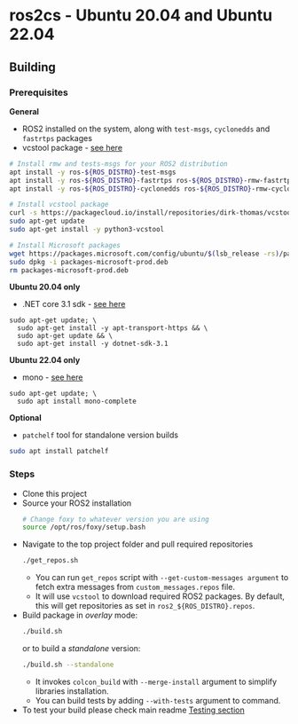 # ros2cs - Ubuntu 20.04 and Ubuntu 22.04

## Building

### Prerequisites

**General**

- ROS2 installed on the system, along with `test-msgs`, `cyclonedds` and `fastrtps` packages
- vcstool package - [see here](https://github.com/dirk-thomas/vcstool)


```bash
# Install rmw and tests-msgs for your ROS2 distribution
apt install -y ros-${ROS_DISTRO}-test-msgs
apt install -y ros-${ROS_DISTRO}-fastrtps ros-${ROS_DISTRO}-rmw-fastrtps-cpp
apt install -y ros-${ROS_DISTRO}-cyclonedds ros-${ROS_DISTRO}-rmw-cyclonedds-cpp

# Install vcstool package
curl -s https://packagecloud.io/install/repositories/dirk-thomas/vcstool/script.deb.sh | sudo bash
sudo apt-get update
sudo apt-get install -y python3-vcstool

# Install Microsoft packages
wget https://packages.microsoft.com/config/ubuntu/$(lsb_release -rs)/packages-microsoft-prod.deb -O packages-microsoft-prod.deb
sudo dpkg -i packages-microsoft-prod.deb
rm packages-microsoft-prod.deb
```

**Ubuntu 20.04 only**

- .NET core 3.1 sdk - [see here](https://www.microsoft.com/net/learn/get-started)

```
sudo apt-get update; \
  sudo apt-get install -y apt-transport-https && \
  sudo apt-get update && \
  sudo apt-get install -y dotnet-sdk-3.1
```

**Ubuntu 22.04 only**

- mono - [see here](https://www.mono-project.com/)

```
sudo apt-get update; \
  sudo apt install mono-complete
```

**Optional**

- `patchelf` tool for standalone version builds

```bash
sudo apt install patchelf
```

### Steps

- Clone this project
- Source your ROS2 installation
  ```bash
  # Change foxy to whatever version you are using
  source /opt/ros/foxy/setup.bash
  ```
- Navigate to the top project folder and pull required repositories
  ```bash
  ./get_repos.sh
  ```
  - You can run `get_repos` script with `--get-custom-messages argument` to fetch extra messages from `custom_messages.repos` file.
  - It will use `vcstool` to download required ROS2 packages. By default, this will get repositories as set in `ros2_${ROS_DISTRO}.repos`.
- Build package in _overlay_ mode:
  ```bash
  ./build.sh
  ```
  or to build a _standalone_ version:
  ```bash
  ./build.sh --standalone
  ```
  - It invokes `colcon_build` with `--merge-install` argument to simplify libraries installation.
  - You can build tests by adding `--with-tests` argument to command.
- To test your build please check main readme [Testing section](README.md#testing)
